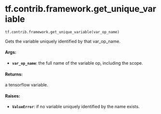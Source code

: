 <div itemscope itemtype="http://developers.google.com/ReferenceObject">
<meta itemprop="name" content="tf.contrib.framework.get_unique_variable" />
<meta itemprop="path" content="Stable" />
</div>

# tf.contrib.framework.get_unique_variable

``` python
tf.contrib.framework.get_unique_variable(var_op_name)
```

Gets the variable uniquely identified by that var_op_name.

#### Args:

* <b>`var_op_name`</b>: the full name of the variable op, including the scope.


#### Returns:

a tensorflow variable.


#### Raises:

* <b>`ValueError`</b>: if no variable uniquely identified by the name exists.